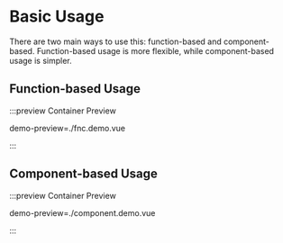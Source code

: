 # Basic Usage

There are two main ways to use this: function-based and component-based. Function-based usage is more flexible, while component-based usage is simpler.

## Function-based Usage

:::preview Container Preview

demo-preview=./fnc.demo.vue

:::

## Component-based Usage

:::preview Container Preview

demo-preview=./component.demo.vue

:::
